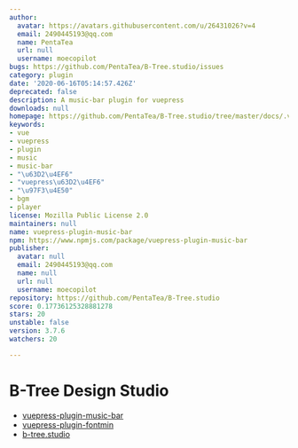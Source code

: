 ```yaml
---
author:
  avatar: https://avatars.githubusercontent.com/u/26431026?v=4
  email: 2490445193@qq.com
  name: PentaTea
  url: null
  username: moecopilot
bugs: https://github.com/PentaTea/B-Tree.studio/issues
category: plugin
date: '2020-06-16T05:14:57.426Z'
deprecated: false
description: A music-bar plugin for vuepress
downloads: null
homepage: https://github.com/PentaTea/B-Tree.studio/tree/master/docs/.vuepress/plugin/vuepress-plugin-music-bar#readme
keywords:
- vue
- vuepress
- plugin
- music
- music-bar
- "\u63D2\u4EF6"
- "vuepress\u63D2\u4EF6"
- "\u97F3\u4E50"
- bgm
- player
license: Mozilla Public License 2.0
maintainers: null
name: vuepress-plugin-music-bar
npm: https://www.npmjs.com/package/vuepress-plugin-music-bar
publisher:
  avatar: null
  email: 2490445193@qq.com
  name: null
  url: null
  username: moecopilot
repository: https://github.com/PentaTea/B-Tree.studio
score: 0.17736125328881278
stars: 20
unstable: false
version: 3.7.6
watchers: 20

---
```


# B-Tree Design Studio


- [vuepress-plugin-music-bar](https://github.com/PentaTea/B-Tree.studio/tree/master/docs/.vuepress/plugin/vuepress-plugin-music-bar#vuepress-plugin-music-bar)
- [vuepress-plugin-fontmin](https://github.com/PentaTea/B-Tree.studio/tree/master/docs/.vuepress/plugin/vuepress-plugin-fontmin#vuepress-plugin-fontmin)
- [b-tree.studio](http://b-tree.studio)
